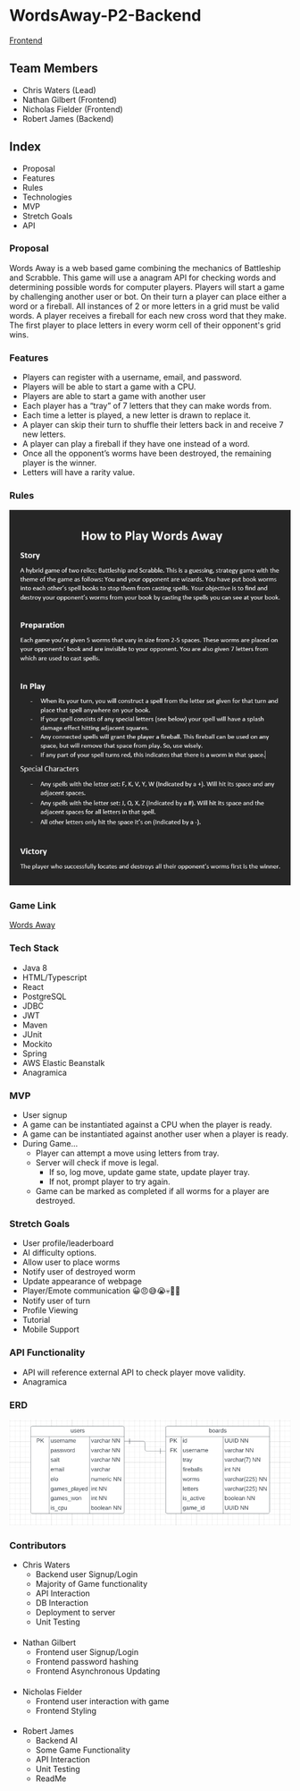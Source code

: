 # WordsAway-P2-Backend

<a href="https://github.com/220808-Java-React-Enterprise/WordsAway-P2-Frontend">Frontend</a>

## Team Members
- Chris Waters (Lead)
- Nathan Gilbert (Frontend)
- Nicholas Fielder (Frontend)
- Robert James (Backend)

## Index
- Proposal
- Features
- Rules
- Technologies
- MVP
- Stretch Goals
- API

### Proposal
Words Away is a web based game combining the mechanics of Battleship and Scrabble. 
This game will use a anagram API for checking words and determining possible words for computer players. 
Players will start a game by challenging another user or bot. On their turn a player can place either a 
word or a fireball. All instances of 2 or more letters in a grid must be valid words. A player receives a fireball 
for each new cross word that they make. The first player to place letters in every worm cell of their opponent's 
grid wins.

### Features
 - Players can register with a username, email, and password.
 - Players will be able to start a game with a CPU.
 - Players are able to start a game with another user
 - Each player has a “tray” of 7 letters that they can make words from.
 - Each time a letter is played, a new letter is drawn to replace it.
 - A player can skip their turn to shuffle their letters back in and receive 7 new letters.
 - A player can play a fireball if they have one instead of a word.
 - Once all the opponent’s worms have been destroyed, the remaining player is the winner.
 - Letters will have a rarity value.

### Rules

![Rules](src/main/resources/rules.png)

### Game Link
<a href="http://words-away.s3-website.us-east-2.amazonaws.com">Words Away</a>


### Tech Stack
- Java 8
- HTML/Typescript
- React
- PostgreSQL
- JDBC
- JWT
- Maven
- JUnit
- Mockito
- Spring
- AWS Elastic Beanstalk
- Anagramica


### MVP
 - User signup
 - A game can be instantiated against a CPU when the player is ready.
 - A game can be instantiated against another user when a player is ready.
 - During Game...
   - Player can attempt a move using letters from tray.
   - Server will check if move is legal. 
     - If so, log move, update game state, update player tray. 
     - If not, prompt player to try again.
   - Game can be marked as completed if all worms for a player are destroyed.


### Stretch Goals
 - User profile/leaderboard
 - AI difficulty options.
 - Allow user to place worms
 - Notify user of destroyed worm
 - Update appearance of webpage
 - Player/Emote communication 😀😠😅😭💀🤷💅
 - Notify user of turn
 - Profile Viewing
 - Tutorial
 - Mobile Support


### API Functionality
 - API will reference external API to check player move validity.
 - Anagramica


### ERD
![ERD](src/main/resources/ERD.png)

### Contributors
 - Chris Waters
   - Backend user Signup/Login
   - Majority of Game functionality
   - API Interaction
   - DB Interaction
   - Deployment to server
   - Unit Testing
 ####
 - Nathan Gilbert
   - Frontend user Signup/Login
   - Frontend password hashing
   - Frontend Asynchronous Updating
 ####
 - Nicholas Fielder
   - Frontend user interaction with game
   - Frontend Styling
 ####
 - Robert James
   - Backend AI
   - Some Game Functionality
   - API Interaction
   - Unit Testing
   - ReadMe